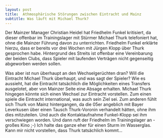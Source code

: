 ```yaml
---
layout: post
title:  Athmosphärische Störungen zwischen Eintracht und Mainz
subtitle: Was läuft mit Michael Thurk?
---
```


Der Mainzer Manager Christian Heidel hat Friedhelm Funkel kritisiert, da dieser offenbar im Trainingslager mit Stürmer Michael Thurk telefoniert hat, ohne die Mainzer Führung davon zu unterrichten. Friedhelm Funkel erklärte hierzu, dass er bereits vor drei Wochen mit Jürgen Klopp über Thurk gesprochen habe. Hintergrund des Streits ist offenbar eine Vereinbarung der beiden Clubs, dass Spieler mit laufenden Verträgen nicht gegenseitig abgeworben werden sollen.

Was aber ist nun überhaupt an den Wechselgerüchten dran? Will die Eintracht Michael Thurk überhaupt, und was sagt der Spieler? Wie es aussieht, hat die Eintracht tatsächlich die Möglichkeiten eines Transfers ausgelotet, aber von Mainzer Seite eine Absage erhalten. Michael Thurk hingegen könnte sich einen Wechsel zur Eintracht vorstellen. Zum einen spiele die Eintracht international, was auch sein Ziel sei. Zum anderen fühlt sich Thurk von Mainz hintergangen, da die 05er angeblich mit Bayer Leverkusen über einen Tausch Thurk-Voronin verhandelt hätten, ohne ihm dies mitzuteilen. Und auch die Kontaktaufnahme Funkel-Klopp sei ihm verschwiegen worden. Und dann ruft der Friedhelm im Trainingslager an - großes Kino ;-) Ich halte das ganze eher für einen Sturm im Wasserglas. Kann mir nicht vorstellen, dass Thurk tatsächlich kommt...
